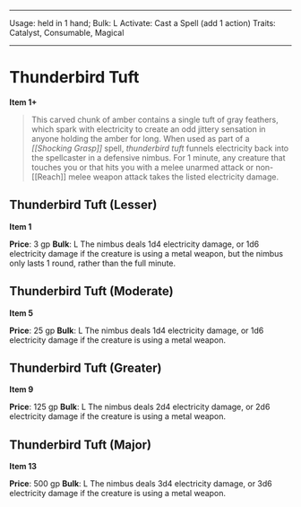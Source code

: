 
---
Usage: held in 1 hand;
Bulk: L
Activate: Cast a Spell (add 1 action)
Traits: Catalyst, Consumable, Magical

---

# Thunderbird Tuft

**Item 1+**

> This carved chunk of amber contains a single tuft of gray feathers, which spark with electricity to create an odd jittery sensation in anyone holding the amber for long. When used as part of a *[[Shocking Grasp]]* spell, *thunderbird tuft* funnels electricity back into the spellcaster in a defensive nimbus. For 1 minute, any creature that touches you or that hits you with a melee unarmed attack or non- [[Reach]] melee weapon attack takes the listed electricity damage.

## Thunderbird Tuft (Lesser)

**Item 1**

**Price**: 3 gp
**Bulk**: L
The nimbus deals 1d4 electricity damage, or 1d6 electricity damage if the creature is using a metal weapon, but the nimbus only lasts 1 round, rather than the full minute.

## Thunderbird Tuft (Moderate)

**Item 5**

**Price**: 25 gp
**Bulk**: L
The nimbus deals 1d4 electricity damage, or 1d6 electricity damage if the creature is using a metal weapon.

## Thunderbird Tuft (Greater)

**Item 9**

**Price**: 125 gp
**Bulk**: L
The nimbus deals 2d4 electricity damage, or 2d6 electricity damage if the creature is using a metal weapon.

## Thunderbird Tuft (Major)

**Item 13**

**Price**: 500 gp
**Bulk**: L
The nimbus deals 3d4 electricity damage, or 3d6 electricity damage if the creature is using a metal weapon.
